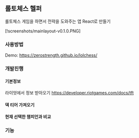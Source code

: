 ## 롤토체스 헬퍼

롤토체스 게임을 하면서 전략을 도와주는 앱 React로 만들기

[!screenshots/mainlayout-v0.1.0.PNG]

### 사용방법

Demo: https://zerostrength.github.io/lolchess/

### 개발진행

#### 기본정보

라이엇에서 정보 받아오기 https://developer.riotgames.com/docs/tft

#### 덱 티어 가져오기

#### 현재 선택한 챔피언과 비교

### 기능
